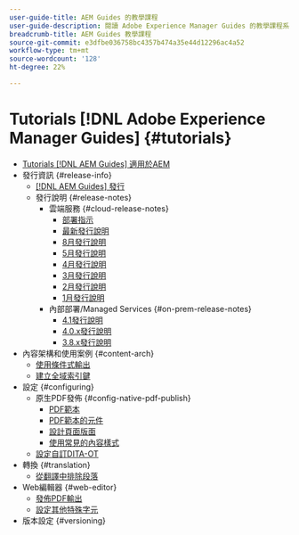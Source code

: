```yaml
---
user-guide-title: AEM Guides 的教學課程
user-guide-description: 閱讀 Adobe Experience Manager Guides 的教學課程系列。
breadcrumb-title: AEM Guides 教學課程
source-git-commit: e3dfbe036758bc4357b474a35e44d12296ac4a52
workflow-type: tm+mt
source-wordcount: '128'
ht-degree: 22%

---
```



# Tutorials [!DNL Adobe Experience Manager Guides] {#tutorials}

+ [Tutorials [!DNL AEM Guides] 適用於AEM](overview.md)
+ 發行資訊 {#release-info}
   + [[!DNL AEM Guides] 發行](./release-info/latest-release-info.md)
   + 發行說明 {#release-notes}
      + 雲端服務 {#cloud-release-notes}
         + [部署指示](./release-info/deploy-xml-on-aemaacs.md)
         + [最新發行說明](./release-info/release-notes-2022.9.0.md)
         + [8月發行說明](./release-info/release-notes-2022.8.0.md)
         + [5月發行說明](./release-info/release-notes-2022.5.0.md)
         + [4月發行說明](./release-info/release-notes-2022.4.0.md)
         + [3月發行說明](./release-info/release-notes-2022.3.0.md)
         + [2月發行說明](./release-info/release-notes-2022.2.0.md)
         + [1月發行說明](./release-info/release-notes-2022.1.0.md)
      + 內部部署/Managed Services {#on-prem-release-notes}
         + [4.1發行說明](./release-info/release-notes-4.1.md)
         + [4.0.x發行說明](https://helpx.adobe.com/xml-documentation-for-experience-manager/release-note/release-notes-xml-documentation-solution-4-0.html)
         + [3.8.x發行說明](https://helpx.adobe.com/xml-documentation-for-experience-manager/release-note/release-notes-xml-documentation-solution-3-8.html)
+ 內容架構和使用案例 {#content-arch}
   + [使用條件式輸出](./content-architecture/create-and-use-conditions.md)
   + [建立全域索引鍵](./content-architecture/create-global-keys.md)
+ 設定 {#configuring}
   + 原生PDF發佈 {#config-native-pdf-publish}
      + [PDF範本](./native-pdf/pdf-template.md)
      + [PDF範本的元件](./native-pdf/components-pdf-template.md)
      + [設計頁面版面](./native-pdf/design-page-layout.md)
      + [使用常見的內容樣式](./native-pdf/stylesheet.md)
   + [設定自訂DITA-OT](./configuring/setup-a-custom-dita-ot.md)
+ 轉換 {#translation}
   + [從翻譯中排除段落](./translation/exclude-paragraphs-from-translation.md)
+ Web編輯器 {#web-editor}
   + [發佈PDF輸出](./web-editor/native-pdf-web-editor.md)
   + [設定其他特殊字元](./web-editor/configure-additional-special-characters.md)
+ 版本設定 {#versioning}
